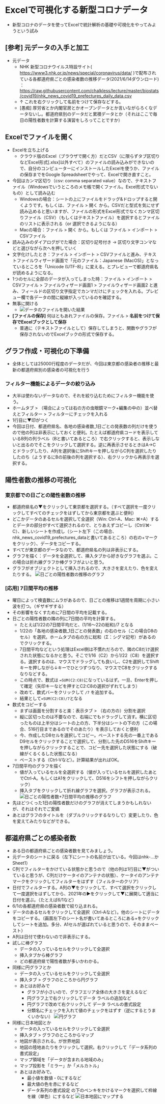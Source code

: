 # Excelで可視化する新型コロナデータ
- 新型コロナのデータを使ってExcelで統計解析の基礎や可視化をやってみようという試み

## [参考] 元データの入手と加工
- 元データ
  - NHK 新型コロナウイルス特設サイト( https://www3.nhk.or.jp/news/special/coronavirus/data/ )で配布されている各都道府県ごとの感染者数の推移データ(2021/6/14ダウンロード) ：https://raw.githubusercontent.com/chalkless/lecture/master/biostats/covid19/nhk_news_covid19_prefectures_daily_data.csv
  - ↑ これを右クリックして名前をつけて保存などする。
  - [愚痴] 厚労省とか内閣官房とかオープンデータとか言いながらろくなデータないし。都道府県別のデータだと累積データとか（それはここで毎日の陽性者数を計算する演習をしろってことですか）

## Excelでファイルを開く
- Excelを立ち上げる
  - クラウド版のExcel（ブラウザで開く方）だとCSV（に限らずタブ区切りなどExcel形式[.xlsx]以外すべて）のファイルの読み込みができないので、自分のコンピューターにインストールしたExcelを使うか、ファイルの保存までをGoogle Spreadsheetでやって、Excelで開き直すこと。
- 今回はカンマ区切り（csv: comma separated value）なので、テキストファイル（Windowsでいうところのメモ帳で開くファイル。Excel形式でないもの）として読み込む
  - Windowsの場合：シートの上にファイルをドラッグ&ドロップすると開くようです。もしくは、ファイル > 開く から。CSVだと型式を気にせず読み込めると思いますが、ファイルの形式をExcel形式でなくカンマ区切りファイル（CSV）（もしくはテキストファイル）を選択するとファイルのリストに表示される（or 選択できるようになる）
  - Macの場合：ファイル > 開く から。もしくは ファイル > インポート > CSVファイル
- 読み込みのダイアログがでた場合：区切り記号付き → 区切り文字コンマなどと選びながら次へを押していく
- 文字化けしたとき：ファイル > インポート > CSVファイルと進み、テキストファイルウィザード画面で「元のファイル：Japanese (MacOS)」となっているところを「Unicode (UTF-8)」に変える。とプレビューで都道府県名が読めるようになる。
- 1つのセルに全部のデータが入ってしまった時：ファイル > インポート > CSVファイル > ファイルウィザード画面1 > ファイルウィザード画面2 と進み、フィールドの区切り文字指定でカンマだけにチェックを入れる。プレビュー欄で各データの間に縦線が入っているのを確認する。
- 無事に開ける
  - ![データのファイルを開いた結果](./images/excel_openfile.png)
- **[ファイルの保存]** 何はともあれファイルの保存。ファイル > **名前をつけて保存でExcelブックとして保存**
  - 普通に（テキストファイルとして）保存してしまうと、関数やグラフが保存されないのでExcelブックの形式で保存する。

## グラフ作成・可視化の下準備
- 全体としては25000行程度のデータだが、今回は東京都の感染者の推移と最新の都道府県別の感染者の可視化を行う

### フィルター機能によるデータの絞り込み
- 大半は使わないデータなので、それを絞り込むためにフィルター機能を使う。
- ホームタブ > （場合によっては右の方の虫眼鏡マーク+編集の中の）並べ替えとフィルター > フィルターにチェックを入れる
- 1行目に▼印がつく
- 今回は日付、都道府県名、各地の感染者数_1日ごとの発表数の列だけを使うので他の列は非表示にしておくと便利。たとえば都道府県コードを表示しているB列の列ラベル（Bと書いてあるところ）で右クリックすると、表示しないと出るのでそこをクリックして選択する。逆に再表示させるときはA→Cとドラッグしたり、A列を選択後にShiftキーを押しながらC列を選択したりしたのち（ようするにBの前後の列を選択する）、右クリックから再表示を選択する。

## 陽性者数の推移の可視化
### 東京都での日ごとの陽性者数の推移
- 都道府県名の▼をクリックして東京都を選択する。（すべて選択を一度クリックしてすべてのチェックをはずしてから東京都を選ぶと便利）
- どこかデータのあるセルを選択して全選択（Win: Ctrl-A、Mac: ⌘+A）するとデータの部分がすべて選択されるので、とりあえずコピーし（Ctrl/⌘-C）、新しいシートを作成し（シート左下（この場合、nhk_news_covid19_prefectures_dataと書いてあるところ）の右の+マークをクリック）、データをコピーする。
- すべてが東京都のデータなので、都道府県名の列は非表示にする。
- グラフを描く：データを全選択して、挿入タブから好きなグラフを選ぶ。この場合は折れ線グラフか棒グラフがよいと思う。
- グラフがオブジェクトとして挿入されるので、大きさを変えたり、色を変えたりする。
![日ごとの陽性者数の推移のグラフ](./images/excel-flowSimple.png)

### [応用] 7日間平均の推移
- 曜日によって検査数にムラがあるので、日ごとの推移は1週間を周期に小さい波を打つ。（ギザギザする）
- その影響をなくすために7日間の平均を記載する。
- 日ごとの陽性者数の隣の列に7日間の平均を計算する。
  - たとえば1/22の7日間平均だと、(1/16〜22の総和)/7 となる
  - 1/22の「各地の感染者数_1日ごとの発表数」の右のセル（この場合D8のセル）を選択。ホームタブの右の方に総和（Σ：シグマ記号）があるのでクリックする。
  - 7日間平均などという処理はExcel側は不慣れだろので、隣のC8だけ選択された状態になるかと思う。そこで1/16（C2）から1/22（C8）を選択する。選択するのは、マウスでドラッグしても良いし、C2を選択してShiftキーを押しながら↓キーでひとつずつなり、マウスでC8をクリックするなりなどする。
  - この時点で、数式は `=SUM(C2:C8)`になっているはず。一旦、Enterを押して確定（矢印キーなどを押すとC2:C8の選択がずれてしまう）
  - 改めて、数式バーをクリックして `/7` を追加する。
  - 結果として`=SUM(C2:C8)/7`となる
- 数式をコピーする
  - まずは画面を分割すると楽：表示タブ > （右の方の）分割を選択
  - 縦に区切ったのは不要なので、右端にでもドラッグして消す。横に区切ったものは上半分はシートの上の方、下半分はシートの下の方（この場合、516行目まであるのでそのあたり）を表示しておくと便利
  - 今、作成したD8セルを選択してコピー。ペーストする先の一番上であるD9セルをクリックすることで選択して、分割した先のD516をShiftキーを押しながらクリックすることで、コピー先を選択した状態にする（破線がくるくるした状態になる）
  - ペーストする（Ctrl-Vなど）。計算結果が出ればOK。
- 7日間平均のグラフを描く
  - 値が入っているセルを全選択する（値が入っているセルを選択したあとでCtrl-A。もしくはA1をクリックして、D516をシフトを押しながらクリック）
  - 挿入タブをクリックして折れ線グラフを選択。グラフが表示される。
![日ごとの陽性者数+7日間平均の推移のグラフ](./images/excel-flowAve.png)
- 先ほどつくった1日の陽性者数だけのグラフが消えてしまうかもしれないが、それはそれでご愛嬌
- あとはグラフのタイトルを（ダブルクリックするなりして）変更したり、色を変えてみたりなどができる。

## 都道府県ごとの感染者数
- ある日の都道府県ごとの感染者数を見てみましょう。
- 元データのシートに戻る（左下にシートの名前が出ている。今回はnhk-...かSheet1）
- C列でフィルターをかけている状態かと思うので（他の列は1行目に▼がついていると思うが、C列だけケータイのアンテナの状態）、ケータイのアンテナマークをクリックしてフィルターをはずす（フィルターのクリア）
- 日付でフィルターする。A列の▼をクリックして、すべて選択をクリックして一度選択をはずしてから、2021年の▶︎をクリックして▼に展開して適当に日付を選ぶ。（たとえば6/1など）
- 6/1の各都道府県の感染者数で絞り込まれる。
- データのあるセルをクリックして全選択（Ctrl-Aなど）。他のシートにデータをコピーする。（画面左下のシート名が書いてあるところにある+をクリックしてシートを追加。多分、A1セルが選ばれていると思うので、そのままペースト）
- A列は日付で使わないので非表示にする。
- 試しに棒グラフ
  - データの入っているセルをクリックして全選択
  - 挿入タブから棒グラフ
  - どの都道府県で陽性者数が多いかわかる。
- 同様に円グラフとか
  - データの入っているセルをクリックして全選択
  - 挿入タブ > グラフのところから円グラフ
  - あとはお好みで
    - グラフが小さいので、グラフエリア全体の大きさを変えるなど
    - 円グラフ上で右クリックしてデータ ラベルの追加など
    - 円グラフで改めて右クリックして データ ラベルの書式設定
    - 分類名にチェックを入れて値のチェックをはずす（逆にするとうまくいかない）
![円グラフ](./images/excel-pie.png)
- 同様に日本地図とか
  - データの入っているセルをクリックして全選択
  - 挿入タブ > グラフのところからマップ
  - 地図が表示される。が世界地図
  - 地図の陸地あたりをクリックして選択。右クリックして「データ系列の書式設定」
  - マップ領域を「データが含まれる地域のみ」
  - マップ投影を「ミラー」か「メルカトル」
  - あとはお好みで。
    - 最小値を数値・0にするなど
    - 最大値の色を赤にするなど
    - データ系列の書式設定 の下のペンキをかけるマークを選択して枠線を線（単色）にするなど
![日本地図にマップする](./images/excel-map.png)


